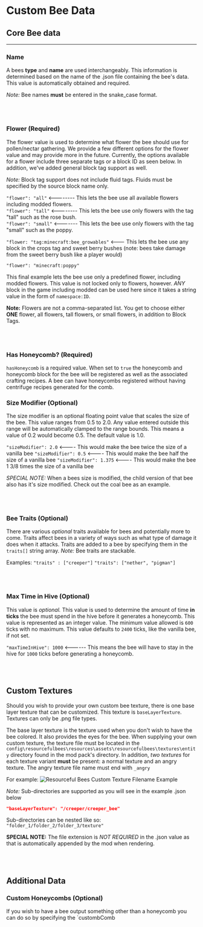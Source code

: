 # **Custom Bee Data**

## **Core Bee data**
***

### **Name**

A bees **type** and **name** are used interchangeably. This information is determined based on the name of the .json file containing the bee's data. This value is automatically obtained and required.

*Note:* Bee names **must** be entered in the snake_case format.

<br>
<br>

### **Flower** (Required)

The flower value is used to determine what flower the bee should use for pollen/nectar gathering. We provide a few different options for the flower value and may provide more in the future. Currently, the options available for a flower include three separate tags or a block ID as seen below. In addition, we've added general block tag support as well.

*Note:* Block tag support does not include fluid tags. Fluids must be specified by the source block name only.

`"flower": "all"`    <-------- This lets the bee use all available flowers including modded flowers.<br>
`"flower": "tall"`   <-------- This lets the bee use only flowers with the tag "tall" such as the rose bush.<br>
`"flower": "small"`  <------- This lets the bee use only flowers with the tag "small" such as the poppy.<br>

`"flower: "tag:minecraft:bee_growables"` <--- This lets the bee use any block in the crops tag and sweet berry bushes (note: bees take damage from the sweet berry bush like a player would)<br>

`"flower": "minecraft:poppy"`<br>

This final example lets the bee use only a predefined flower, including modded flowers. This value is not locked only to flowers, however. *ANY* block in the game including modded can be used here since it takes a string value in the form of `namespace:ID`. 

**Note:** Flowers are not a comma-separated list. You get to choose either **ONE** flower, all flowers, tall flowers, or small flowers, in addition to Block Tags.

<br>
<br>

### **Has Honeycomb?** (Required)

`hasHoneycomb` is a required value. When set to `true` the honeycomb and honeycomb block for the bee will be registered as well as the associated crafting recipes. A bee can have honeycombs registered without having centrifuge recipes generated for the comb.

### **Size Modifier** (Optional)

The size modifier is an optional floating point value that scales the size of the bee. This value ranges from 0.5 to 2.0. Any value entered outside this range will be automatically clamped to the range bounds. This means a value of 0.2 would become 0.5. The default value is 1.0. 

`"sizeModifier": 2.0`  <---- This would make the bee twice the size of a vanilla bee
`"sizeModifier": 0.5`  <---- This would make the bee half the size of a vanilla bee
`"sizeModifier": 1.375`  <---- This would make the bee 1 3/8 times the size of a vanilla bee

*SPECIAL NOTE:* When a bees size is modified, the child version of that bee also has it's size modified. Check out the coal bee as an example.

<br>
<br>

### **Bee Traits** (Optional)

There are various *optional* traits available for bees and potentially more to come. Traits affect bees in a variety of ways such as what type of damage it does when it attacks. Traits are added to a bee by specifying them in the `traits[]` string array. *Note:* Bee traits are stackable.

Examples:
`"traits" : ["creeper"]`
`"traits": ["nether", "pigman"]`

<br>
<br>

### **Max Time in Hive** (Optional)

This value is *optional.* This value is used to determine the amount of time **in ticks** the bee must spend in the hive before it generates a honeycomb. This value is represented as an integer value. The minimum value allowed is `600` ticks with no maximum. This value defaults to `2400` ticks, like the vanilla bee, if not set.

`"maxTimeInHive": 1000` <------ This means the bee will have to stay in the hive for `1000` ticks before generating a honeycomb.

<br>
<br>

## **Custom Textures**

Should you wish to provide your own custom bee texture, there is one base layer texture that can be customized. This texture is `baseLayerTexture`. Textures can only be .png file types.

The base layer texture is the texture used when you don't wish to have the bee colored. It also provides the eyes for the bee. When supplying your own custom texture, the texture file must be located in the `config\resourcefulbees\resources\assets\resourcefulbees\textures\entity` directory found in the mod pack's directory. In addition, *two textures* for each texture variant **must** be present: a normal texture and an angry texture. The angry texture file name must end with `_angry`

For example:
![Resourceful Bees Custom Texture Filename Example](https://i.imgur.com/2sypgCS.png)

*Note:* Sub-directories are supported as you will see in the example .json below

```json
"baseLayerTexture": "/creeper/creeper_bee"
```

Sub-directories can be nested like so: `"folder_1/folder_2/folder_3/texture"`

**SPECIAL NOTE:** The file extension is *NOT REQUIRED* in the .json value as that is automatically appended by the mod when rendering. 

<br>
<br>

## **Additional Data**

### **Custom Honeycombs** (Optional)

If you wish to have a bee output something other than a honeycomb you can do so by specifying the `custombComb
<!--stackedit_data:
eyJoaXN0b3J5IjpbLTEyODQ0NjgwOCwtMjA4ODc0NjYxMl19
-->